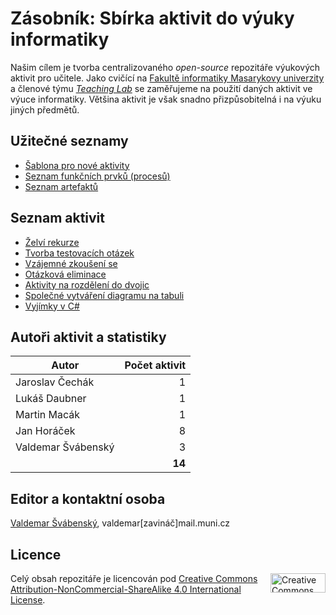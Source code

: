 # Zásobník: Sbírka aktivit do výuky informatiky

Našim cílem je tvorba centralizovaného _open-source_ repozitáře výukových aktivit pro učitele. Jako cvičící na [Fakultě informatiky Masarykovy univerzity](https://www.fi.muni.cz/) a členové týmu [*Teaching Lab*](https://is.muni.cz/predmet/fi/DUCIT) se zaměřujeme na použití daných aktivit ve výuce informatiky. Většina aktivit je však snadno přizpůsobitelná i na výuku jiných předmětů.

## Užitečné seznamy

* [Šablona pro nové aktivity](commons/sablona.md)
* [Seznam funkčních prvků \(procesů\)](commons/seznam-funkcnich-prvku-procesu.md)
* [Seznam artefaktů](commons/seznam-artefaktu.md)

## Seznam aktivit

* [Želví rekurze](aktivity/zelvi-rekurze/README.md)
* [Tvorba testovacích otázek](aktivity/tvorba-otazek/README.md)
* [Vzájemné zkoušení se](aktivity/vzajemne-zkouseni-se/README.md)
* [Otázková eliminace](aktivity/otazkova-eliminace/README.md)
* [Aktivity na rozdělení do dvojic](aktivity/ib111/deleni/README.md)
* [Společné vytváření diagramu na tabuli](aktivity/spolecne-vytvareni-diagramu/README.md)
* [Vyjímky v C\#](aktivity/vyjimky-c-sharp/README.md)

## Autoři aktivit a statistiky

| Autor              | Počet aktivit |
| ------------------ | -------------:|
| Jaroslav Čechák    | 1             |
| Lukáš Daubner      | 1             |
| Martin Macák       | 1             |
| Jan Horáček        | 8             |
| Valdemar Švábenský | 3             |
|                    | **14**        |

## Editor a kontaktní osoba

[Valdemar Švábenský](https://www.fi.muni.cz/~xsvabens/), valdemar\[zavináč\]mail.muni.cz

## Licence

<img align="right" width="88" height="31" src="https://i.creativecommons.org/l/by-nc-sa/4.0/88x31.png" alt="Creative Commons Licence BY NC SA 4.0" title="Creative Commons Licence BY NC SA 4.0">

Celý obsah repozitáře je licencován pod [Creative Commons Attribution-NonCommercial-ShareAlike 4.0 International License](https://creativecommons.org/licenses/by-nc-sa/4.0/).
